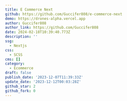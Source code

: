 ```yaml
---
title: E Commerce Next
github: https://github.com/Guccifer808/e-commerce-next
demo: https://drones-alpha.vercel.app
author: Guccifer808
author_link: https://github.com/Guccifer808
date: 2024-02-18T10:39:40.773Z
description: ''
ssg:
  - Nextjs
css:
  - SCSS
cms: []
category:
  - Ecommerce
draft: false
publish_date: '2023-12-07T11:39:33Z'
update_date: '2023-12-12T00:03:28Z'
github_star: 2
github_fork: 0
---
```

